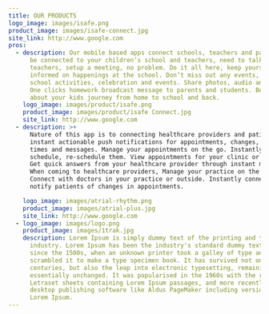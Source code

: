 ```yaml
---
title: OUR PRODUCTS
logo_image: images/isafe.png
product_image: images/isafe-connect.jpg
site_link: http://www.google.com
pros:
  - description: Our mobile based apps connect schools, teachers and parents. Always
      be connected to your children’s school and teachers, need to talk to
      teachers, setup a meeting, no problem. Do it all here, keep yourself
      informed on happenings at the school. Don’t miss out any events, Notify
      school activities, celebration and events. Share photos, audio and video.
      One clicks homework broadcast message to parents and students. Be informed
      about your kids journey from home to school and back.
    logo_image: images/product/isafe.png
    product_image: images/product/isafe Connect.jpg
    site_link: http://www.google.com
  - description: >+
      Nature of this app is to connecting healthcare providers and patients. Get
      instant actionable push notifications for appointments, changes, wait
      times and messages. Manage your appointments on the go. Instantly
      schedule, re-schedule them. View appointments for your clinic or only you.
      Get quick answers from your healthcare provider through instant messaging.
      When coming to healthcare providers, Manage your practice on the go.
      Connect with doctors in your practice or outside. Instantly connect and
      notify patients of changes in appointments.

    logo_image: images/atrial-rhythm.png
    product_image: images/atrial-plus.jpg
    site_link: http://www.google.com
  - logo_image: images/logo.png
    product_image: images/1trak.jpg
    description: Lorem Ipsum is simply dummy text of the printing and typesetting
      industry. Lorem Ipsum has been the industry's standard dummy text ever
      since the 1500s, when an unknown printer took a galley of type and
      scrambled it to make a type specimen book. It has survived not only five
      centuries, but also the leap into electronic typesetting, remaining
      essentially unchanged. It was popularised in the 1960s with the release of
      Letraset sheets containing Lorem Ipsum passages, and more recently with
      desktop publishing software like Aldus PageMaker including versions of
      Lorem Ipsum.
---
```

